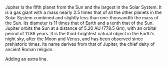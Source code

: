 Jupiter is the fifth planet from the Sun and the largest in the Solar System. It is a gas giant with a mass nearly 2.5 times that of all the other planets in the Solar System combined and slightly less than one-thousandth the mass of the Sun. Its diameter is 11 times that of Earth and a tenth that of the Sun. Jupiter orbits the Sun at a distance of 5.20 AU (778.5 Gm), with an orbital period of 11.86 years. It is the third-brightest natural object in the Earth's night sky, after the Moon and Venus, and has been observed since prehistoric times. Its name derives from that of Jupiter, the chief deity of ancient Roman religion.

Adding an extra line. 
